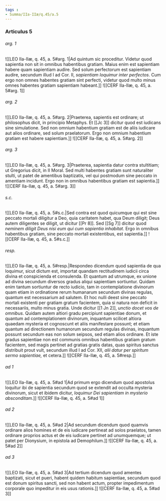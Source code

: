 ```yaml
---
tags : 
- Summa/IIa-IIæ/q.45/a.5
---
```


### Articulus 5

###### arg. 1
![[LEO IIa-IIæ, q. 45, a. 5#arg. 1|Ad quintum sic proceditur. Videtur quod sapientia non sit in omnibus habentibus gratiam. Maius enim est sapientiam habere quam sapientiam audire. Sed solum perfectorum est sapientiam audire, secundum illud I ad Cor. II, *sapientiam loquimur inter perfectos*. Cum ergo non omnes habentes gratiam sint perfecti, videtur quod multo minus omnes habentes gratiam sapientiam habeant.]]
![[CERF IIa-IIæ, q. 45, a. 5#arg. 1]]

###### arg. 2
![[LEO IIa-IIæ, q. 45, a. 5#arg. 2|Praeterea, sapientis est ordinare; ut philosophus dicit, in principio Metaphys. Et [[Jc 3]] dicitur quod est iudicans sine simulatione. Sed non omnium habentium gratiam est de aliis iudicare aut alios ordinare, sed solum praelatorum. Ergo non omnium habentium gratiam est habere sapientiam.]]
![[CERF IIa-IIæ, q. 45, a. 5#arg. 2]]

###### arg. 3
![[LEO IIa-IIæ, q. 45, a. 5#arg. 3|Praeterea, sapientia datur contra stultitiam; ut Gregorius dicit, in II Moral. Sed multi habentes gratiam sunt naturaliter stulti, ut patet de amentibus baptizatis, vel qui postmodum sine peccato in amentiam incidunt. Ergo non in omnibus habentibus gratiam est sapientia.]]
![[CERF IIa-IIæ, q. 45, a. 5#arg. 3]]

###### s.c.
![[LEO IIa-IIæ, q. 45, a. 5#s.c.|Sed contra est quod quicumque qui est sine peccato mortali diligitur a Deo, quia caritatem habet, qua Deum diligit; Deus autem diligentes se diligit, ut dicitur [[Pr 8]]. Sed [[Sg 7]] dicitur quod *neminem diligit Deus nisi eum qui cum sapientia inhabitat*. Ergo in omnibus habentibus gratiam, sine peccato mortali existentibus, est sapientia.]]
![[CERF IIa-IIæ, q. 45, a. 5#s.c.]]

###### resp.
![[LEO IIa-IIæ, q. 45, a. 5#resp.|Respondeo dicendum quod sapientia de qua loquimur, sicut dictum est, importat quandam rectitudinem iudicii circa divina et conspicienda et consulenda. Et quantum ad utrumque, ex unione ad divina secundum diversos gradus aliqui sapientiam sortiuntur. Quidam enim tantum sortiuntur de recto iudicio, tam in contemplatione divinorum quam etiam in ordinatione rerum humanarum secundum divinas regulas, quantum est necessarium ad salutem. Et hoc nulli deest sine peccato mortali existenti per gratiam gratum facientem, quia si natura non deficit in necessariis, multo minus gratia. Unde dicitur [[1 Jn 2]], *unctio docet vos de omnibus*. Quidam autem altiori gradu percipiunt sapientiae donum, et quantum ad contemplationem divinorum, inquantum scilicet altiora quaedam mysteria et cognoscunt et aliis manifestare possunt; et etiam quantum ad directionem humanorum secundum regulas divinas, inquantum possunt secundum eas non solum seipsos, sed etiam alios ordinare. Et iste gradus sapientiae non est communis omnibus habentibus gratiam gratum facientem, sed magis pertinet ad gratias gratis datas, quas spiritus sanctus distribuit prout vult, secundum illud I ad Cor. XII, *alii datur per spiritum sermo sapientiae,* et cetera.]]
![[CERF IIa-IIæ, q. 45, a. 5#resp.]]

###### ad 1
![[LEO IIa-IIæ, q. 45, a. 5#ad 1|Ad primum ergo dicendum quod apostolus loquitur ibi de sapientia secundum quod se extendit ad occulta mysteria divinorum, sicut et ibidem dicitur, *loquimur Dei sapientiam in mysterio absconditam*.]]
![[CERF IIa-IIæ, q. 45, a. 5#ad 1]]

###### ad 2
![[LEO IIa-IIæ, q. 45, a. 5#ad 2|Ad secundum dicendum quod quamvis ordinare alios homines et de eis iudicare pertineat ad solos praelatos, tamen ordinare proprios actus et de eis iudicare pertinet ad unumquemque; ut patet per Dionysium, in epistola ad Demophilum.]]
![[CERF IIa-IIæ, q. 45, a. 5#ad 2]]

###### ad 3
![[LEO IIa-IIæ, q. 45, a. 5#ad 3|Ad tertium dicendum quod amentes baptizati, sicut et pueri, habent quidem habitum sapientiae, secundum quod est donum spiritus sancti, sed non habent actum, propter impedimentum corporale quo impeditur in eis usus rationis.]]
![[CERF IIa-IIæ, q. 45, a. 5#ad 3]]

